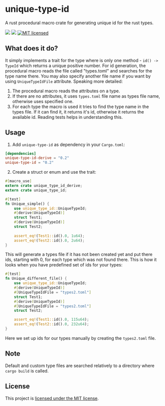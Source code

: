 # unique-type-id
A rust procedural macro crate for generating unique id for the rust types.


[![](https://meritbadge.herokuapp.com/unique-type-id)](https://crates.io/crates/unique-type-id) [![](https://travis-ci.org/vityafx/unique-type-id.svg?branch=master)](https://travis-ci.org/vityafx/unique-type-id)
[![MIT licensed](https://img.shields.io/badge/license-MIT-blue.svg)](./LICENSE)


## What does it do?

It simply implements a trait for the type where is only one method - `id() -> TypeId` which returns a unique positive number. For id generation, the procedural macro reads the file called "types.toml" and searches for the type name
there. You may also specify another file name if you want by using `UniqueTypeIdFile` attribute. Speaking more detailed:

1. The procedural macro reads the attributes on a type.
2. If there are no attributes, it uses `types.toml` file name as types file name, otherwise uses specified one.
3. For each type the macro is used it tries to find the type name in the types file. If it can find it, it returns
it's id, otherwise it returns the available id. Reading tests helps in understanding this.
  

## Usage

1. Add `unique-type-id` as dependency in your `Cargo.toml`:

 ```toml
 [dependencies]
 unique-type-id-derive = "0.2"
 unique-type-id = "0.2"
 ```

2. Create a struct or enum and use the trait:

 ```rust
 #[macro_use]
 extern crate unique_type_id_derive;
 extern crate unique_type_id;

 #[test]
 fn Unique_simple() {
     use unique_type_id::UniqueTypeId;
     #[derive(UniqueTypeId)]
     struct Test1;
     #[derive(UniqueTypeId)]
     struct Test2;
     
     assert_eq!(Test1::id().0, 1u64);
     assert_eq!(Test2::id().0, 2u64);
 }
 ```
 
 This will generate a types file if it has not been created yet and put there ids, starting with 0, for each type
 which was not found there. This is how it looks when you have predefined set of ids for your types:
 
```rust 
#[test]
fn Unique_different_file() {
    use unique_type_id::UniqueTypeId;
    #[derive(UniqueTypeId)]
    #[UniqueTypeIdFile = "types2.toml"]
    struct Test1;
    #[derive(UniqueTypeId)]
    #[UniqueTypeIdFile = "types2.toml"]
    struct Test2;

    assert_eq!(Test1::id().0, 115u64);
    assert_eq!(Test2::id().0, 232u64);
}
```

Here we set up ids for our types manually by creating the `types2.toml` file.

## Note

Default and custom type files are searched relatively to a directory where `cargo build` is called.
 
## License

This project is [licensed under the MIT license](https://github.com/vityafx/unique-type-id/blob/master/LICENSE).
